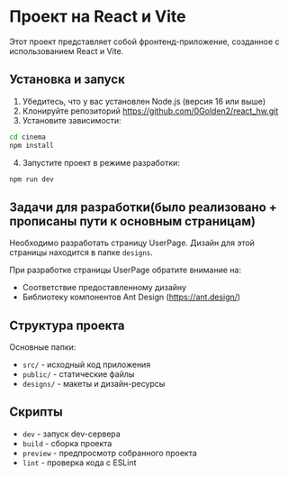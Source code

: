 # Проект на React и Vite

Этот проект представляет собой фронтенд-приложение, созданное с использованием React и Vite.

## Установка и запуск

1. Убедитесь, что у вас установлен Node.js (версия 16 или выше)
2. Клонируйте репозиторий https://github.com/0Golden2/react_hw.git
3. Установите зависимости:

```bash
cd cinema
npm install
```

4. Запустите проект в режиме разработки:

```bash
npm run dev
```

## Задачи для разработки(было реализовано + прописаны пути к основным страницам)

Необходимо разработать страницу UserPage. Дизайн для этой страницы находится в папке `designs`.

При разработке страницы UserPage обратите внимание на:

- Соответствие предоставленному дизайну
- Библиотеку компонентов Ant Design (https://ant.design/)

## Структура проекта

Основные папки:

- `src/` - исходный код приложения
- `public/` - статические файлы
- `designs/` - макеты и дизайн-ресурсы

## Скрипты

- `dev` - запуск dev-сервера
- `build` - сборка проекта
- `preview` - предпросмотр собранного проекта
- `lint` - проверка кода с ESLint

